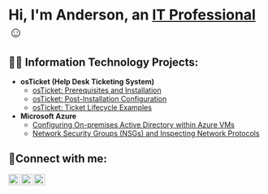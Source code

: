 <h1>Hi, I'm Anderson, an <a href="https://linkedin.com/in/Josh">IT Professional</a>☺</h1>

<h2>👨‍💻 Information Technology Projects:</h2>

- <b>osTicket (Help Desk Ticketing System)</b>
  - [osTicket: Prerequisites and Installation](https://github.com/Vilmont242/osticket-prereqs)
  - [osTicket: Post-Installation Configuration](https://github.com/Vilmont242/osTicket-Post-Installation-Configuration)
  - [osTicket: Ticket Lifecycle Examples](https://github.com/Vilmont242/ticket-lifecycle)
- <b>Microsoft Azure</b>
  - [Configuring On-premises Active Directory within Azure VMs](https://github.com/Vilmont242/configure-ad)
  - [Network Security Groups (NSGs) and Inspecting Network Protocols](https://github.com/Vilmont242/Network-Security-Groups-NSGs-and-Inspecting-Network-Protocols)

<h2>🤳Connect with me:</h2>

[<img align="left" alt="Josh | Twitter" width="22px" src="https://cdn.jsdelivr.net/npm/simple-icons@v3/icons/twitter.svg" />][twitter]
[<img align="left" alt="Josh | LinkedIn" width="22px" src="https://cdn.jsdelivr.net/npm/simple-icons@v3/icons/linkedin.svg" />][linkedin]
[<img align="left" alt="Josh | Instagram" width="22px" src="https://cdn.jsdelivr.net/npm/simple-icons@v3/icons/instagram.svg" />][instagram]

[twitter]: https://twitter.com/Josh
[instagram]: https://www.instagram.com/Josh
[linkedin]: https://linkedin.com/in/Josh
